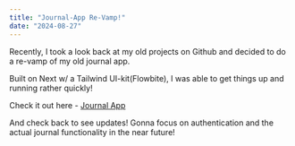 ```yaml
---
title: "Journal-App Re-Vamp!"
date: "2024-08-27"
---
```


Recently, I took a look back at my old projects on Github and decided to do a re-vamp of my old journal app.

Built on Next w/ a Tailwind UI-kit(Flowbite), I was able to get things up and running rather quickly!

Check it out here - [Journal App](https://erickw-journal-app.vercel.app/)

And check back to see updates! Gonna focus on authentication and the actual journal functionality in the near future!
